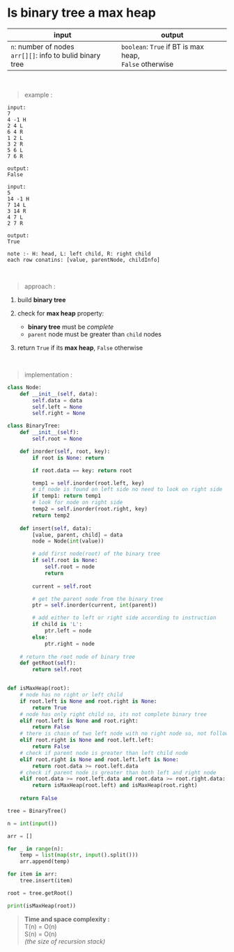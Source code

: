 # Is binary tree a max heap

| input | output |
| --- | --- |
| `n`: number of nodes <br> `arr[][]`: info to bulid binary tree | `boolean`: `True` if BT is max heap, <br> `False` otherwise |

<br>

> example :

```
input:
7
4 -1 H
2 4 L
6 4 R
1 2 L
3 2 R
5 6 L
7 6 R

output: 
False
```

```
input:
5
14 -1 H
7 14 L
3 14 R
4 7 L
2 7 R

output:
True
```
```
note :- H: head, L: left child, R: right child
each row conatins: [value, parentNode, childInfo]
```

<br>

> approach :

1. build **binary tree**

2. check for **max heap** property:
    * **binary tree** must be *complete*
    * `parent` node must be greater than `child` nodes

3. return `True` if its **max heap**, `False` otherwise

<br>

> implementation :

```python
class Node:
    def __init__(self, data):
        self.data = data
        self.left = None
        self.right = None

class BinaryTree:
    def __init__(self):
        self.root = None

    def inorder(self, root, key):
        if root is None: return

        if root.data == key: return root

        temp1 = self.inorder(root.left, key)
        # if node is found on left side no need to look on right side
        if temp1: return temp1
        # look for node on right side
        temp2 = self.inorder(root.right, key)
        return temp2
    
    def insert(self, data):
        [value, parent, child] = data
        node = Node(int(value))

        # add first node(root) of the binary tree
        if self.root is None:
            self.root = node
            return
        
        current = self.root

        # get the parent node from the binary tree
        ptr = self.inorder(current, int(parent))

        # add either to left or right side according to instruction
        if child is 'L':
            ptr.left = node
        else:
            ptr.right = node
            
    # return the root node of binary tree
    def getRoot(self):
        return self.root


def isMaxHeap(root):
    # node has no right or left child
    if root.left is None and root.right is None:
        return True
    # node has only right child so, its not complete binary tree
    elif root.left is None and root.right:
        return False
    # there is chain of two left node with no right node so, not following heap property
    elif root.right is None and root.left.left:
        return False
    # check if parent node is greater than left child node
    elif root.right is None and root.left.left is None:
        return root.data >= root.left.data
    # check if parent node is greater than both left and right node
    elif root.data >= root.left.data and root.data >= root.right.data:
        return isMaxHeap(root.left) and isMaxHeap(root.right)
    
    return False

tree = BinaryTree()

n = int(input())

arr = []

for _ in range(n):
    temp = list(map(str, input().split()))
    arr.append(temp)

for item in arr:
    tree.insert(item)

root = tree.getRoot()

print(isMaxHeap(root))
```

> **Time and space complexity :**
<br>T(n) = O(n)
<br>S(n) = O(n)
<br>*(the size of recursion stack)*

